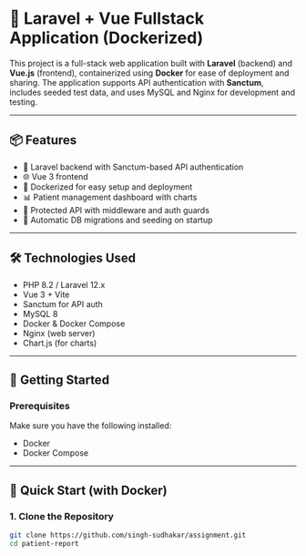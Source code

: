 # 🚀 Laravel + Vue Fullstack Application (Dockerized)

This project is a full-stack web application built with **Laravel** (backend) and **Vue.js** (frontend), containerized using **Docker** for ease of deployment and sharing. The application supports API authentication with **Sanctum**, includes seeded test data, and uses MySQL and Nginx for development and testing.

---

## 📦 Features

- 🧰 Laravel backend with Sanctum-based API authentication
- 🌐 Vue 3 frontend 
- 🐳 Dockerized for easy setup and deployment
- 📊 Patient management dashboard with charts
- 🔐 Protected API with middleware and auth guards
- 📂 Automatic DB migrations and seeding on startup

---

## 🛠️ Technologies Used

- PHP 8.2 / Laravel 12.x
- Vue 3 + Vite
- Sanctum for API auth
- MySQL 8
- Docker & Docker Compose
- Nginx (web server)
- Chart.js (for charts)

---

## 🚀 Getting Started

### Prerequisites

Make sure you have the following installed:

- Docker
- Docker Compose

---

## 🧪 Quick Start (with Docker)

### 1. Clone the Repository

```bash
git clone https://github.com/singh-sudhakar/assignment.git
cd patient-report
